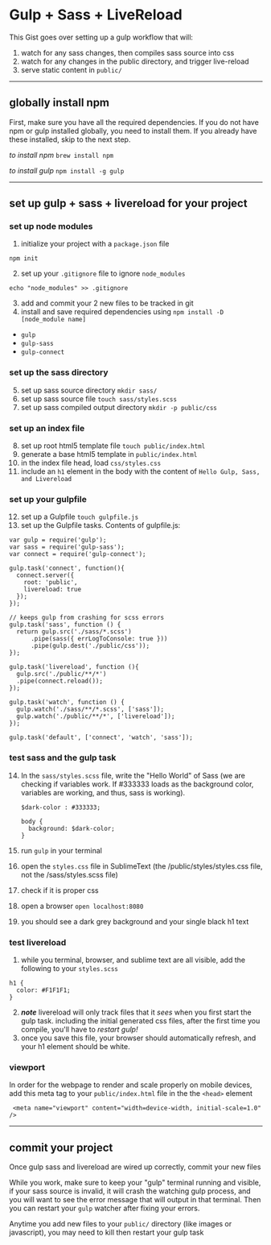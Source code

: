 # Gulp + Sass + LiveReload

This Gist goes over setting up  a gulp workflow that will:

1. watch for any sass changes, then compiles sass source into css
2. watch for any changes in the public directory, and trigger live-reload
3. serve static content in `public/`

---

## globally install npm

First, make sure you have all the required dependencies. If you do not have npm or gulp installed globally, you need to install them. If you already have these installed, skip to the next step.

_to install npm_
`brew install npm`

_to install gulp_
`npm install -g gulp`

---

## set up gulp + sass + livereload for your project

### set up node modules

1. initialize your project with a `package.json` file

 ````
 npm init
 ````
2. set up your `.gitignore` file to ignore `node_modules`

 ````
 echo "node_modules" >> .gitignore
 ````
3. add and commit your 2 new files to be tracked in git
4. install and save required dependencies using `npm install -D [node_module name]`
  - `gulp`
  - `gulp-sass`
  - `gulp-connect`

### set up the sass directory

5. set up sass source directory `mkdir sass/`
6. set up sass source file `touch sass/styles.scss`
7. set up sass compiled output directory `mkdir -p public/css`

### set up an index file

8. set up root html5 template file `touch public/index.html`
9. generate a base html5 template in `public/index.html`
10. in the index file head, load `css/styles.css`
11. include an `h1` element in the body with the content of `Hello Gulp, Sass, and Livereload`

### set up your gulpfile

12. set up a Gulpfile `touch gulpfile.js`
13. set up the Gulpfile tasks. Contents of gulpfile.js:

```
var gulp = require('gulp');
var sass = require('gulp-sass');
var connect = require('gulp-connect');

gulp.task('connect', function(){
  connect.server({
    root: 'public',
    livereload: true
  });
});

// keeps gulp from crashing for scss errors
gulp.task('sass', function () {
  return gulp.src('./sass/*.scss')
      .pipe(sass({ errLogToConsole: true }))
      .pipe(gulp.dest('./public/css'));
});

gulp.task('livereload', function (){
  gulp.src('./public/**/*')
  .pipe(connect.reload());
});

gulp.task('watch', function () {
  gulp.watch('./sass/**/*.scss', ['sass']);
  gulp.watch('./public/**/*', ['livereload']);
});

gulp.task('default', ['connect', 'watch', 'sass']);
```

### test sass and the gulp task

14. In the `sass/styles.scss` file, write the "Hello World" of Sass (we are checking if variables work. If #333333 loads as the background color, variables are working, and thus, sass is working).

    ````
    $dark-color : #333333;

    body {
      background: $dark-color;
    }
    ````
15. run `gulp` in your terminal
16. open the `styles.css` file in SublimeText (the /public/styles/styles.css file, not the /sass/styles.scss file)
17. check if it is proper css
18. open a browser `open localhost:8080`
19. you should see a dark grey background and your single black h1 text

### test livereload

1. while you terminal, browser, and sublime text are all visible, add the following to your `styles.scss`

 ````
 h1 {
   color: #F1F1F1;
 }
 ````
2. **_note_** livereload will only track files that it _sees_ when you first start the gulp task. including the initial generated css files, after the first time you compile, you'll have to *restart gulp!*
3. once you save this file, your browser should automatically refresh, and your h1 element should be white.

### viewport

In order for the webpage to render and scale properly on mobile devices, add this meta tag to your `public/index.html` file in the the `<head>` element

````
 <meta name="viewport" content="width=device-width, initial-scale=1.0" />
````

---

## commit your project

Once gulp sass and livereload are wired up correctly, commit your new files

While you work, make sure to keep your "gulp" terminal running and visible, if your sass source is invalid, it will crash the watching gulp process, and you will want to see the error message that will output in that terminal. Then you can restart your `gulp` watcher after fixing your errors.

Anytime you add new files to your `public/` directory (like images or javascript), you may need to kill then restart your gulp task